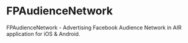# FPAudienceNetwork
FPAudienceNetwork - Advertising Facebook Audience Network in AIR application for iOS &amp; Android. 
